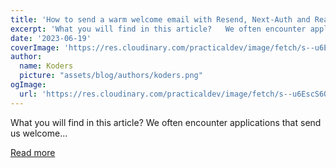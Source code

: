 ```yaml
---
title: 'How to send a warm welcome email with Resend, Next-Auth and React-Email'
excerpt: 'What you will find in this article?   We often encounter applications that send us welcome...'
date: '2023-06-19'
coverImage: 'https://res.cloudinary.com/practicaldev/image/fetch/s--u6EscS6Q--/c_imagga_scale,f_auto,fl_progressive,h_420,q_auto,w_1000/https://dev-to-uploads.s3.amazonaws.com/uploads/articles/6xi21urj63d7s4xpcbdq.png'
author:
  name: Koders
  picture: "assets/blog/authors/koders.png"
ogImage:
  url: 'https://res.cloudinary.com/practicaldev/image/fetch/s--u6EscS6Q--/c_imagga_scale,f_auto,fl_progressive,h_420,q_auto,w_1000/https://dev-to-uploads.s3.amazonaws.com/uploads/articles/6xi21urj63d7s4xpcbdq.png'
---
```


What you will find in this article?   We often encounter applications that send us welcome...

[Read more](https://dev.to/mfts/how-to-send-a-warm-welcome-email-with-resend-next-auth-and-react-email-576f)
